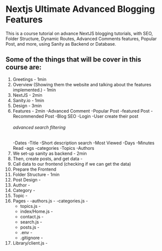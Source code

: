 # Nextjs Ultimate Advanced Blogging Features
This is a course tutorial on advance NextJS blogging tutorials, with SEO, Folder Structure, Dynamic Routes, Advanced Comments features, Popular Post, and more, using Sanity as Backend or Database.

## Some of the things that will be cover in this course are:

1. Greetings - 1min
2. Overview (Showing them the website and talking about the features implemented.) - 1min
3. NextJS - 2min
4. Sanity.io - 1min
5. Design - 3min
6. Features - 2min
   -Advanced Comment
   -Popular Post
   -featured Post
   -Recommended Post
   -Blog SEO
   -Login
   -User create their post
   ###### advanced search filtering
   -Dates
   -Title
   -Short description search
   -Most Viewed
   -Days
   -Minutes Read
   -ags
   -categories
   -Topics
   -Authors
7. We set-up sanity as backend - 2min
8. Then, create posts, and get data - 
7. Call data to our frontend (checking if we can get the data)
9. Prepare the Frontend
10. Folder Structure - 1min
11. Post Design - 
12. Author  - 
13. Category - 
14. Topic - 
14. Pages - 
    -authors.js - 
    -categories.js - 
    - topics.js - 
    - index/Home.js - 
    - contact.js - 
    - search.js - 
    - posts.js - 
    - .env - 
    - .gitignore - 
15. Library/client.js - 
